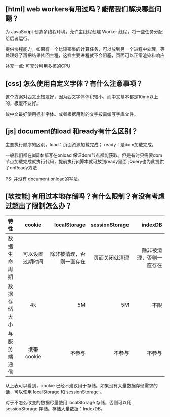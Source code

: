 
## [html] web workers有用过吗？能帮我们解决哪些问题？

  为 JavaScript 创造多线程环境，允许主线程创建 Worker 线程，将一些任务分配给后者运行。

  提供协程能力，如果有一个比较密集的计算任务，可以放到另一个进程中处理，等处理好了再把结果传回主程，这样主要进程就不会阻塞，页面可以正常渲染和响应

  补充一点: 可充分利用多核的CPU


## [css] 怎么使用自定义字体？有什么注意事项？

  这个方案对西文比较友好，因为西文字体体积较小，而中文基本都是10mb以上的，极度不友好。
  
  故中文最好使用标准字体。或者根据用到的文字按需编写字库文件。

## [js] document的load 和ready有什么区别？

  主要执行顺序的区别，load：页面资源加载完成； ready：是dom加载完成。

  一般我们都在js脚本都写在onload 保证dom节点都能获取。但是有时只需要dom节点加载完成就执行代码，提前执行js脚本就可放到ready里面 jQuery也为此提供了onReady方法

  PS: 并没有 document.onload的写法。


## [软技能] 有用过本地存储吗？有什么限制？有没有考虑过超出了限制怎么办？

  |特性|cookie|localStorage|sessionStorage|indexDB|
  |:-|:-:|-:|-:|-:|
  |数据生命周期|可以设置过期时间|除非被清理，否则一直存在|页面关闭就清理|除非被清理，否则一直存在|
  |数据存储大小|4k|5M|5M|不限|
  |与服务端通信|携带cookie|不参与|不参与|不参与|

  从上表可以看到，cookie 已经不建议用于存储。如果没有大量数据存储需求的话，可以使用 localStorage 和 sessionStorage 。
  
  对于不怎么改变的数据尽量使用 localStorage 存储，否则可以用 sessionStorage 存储。存储大量数据：IndexDB。


